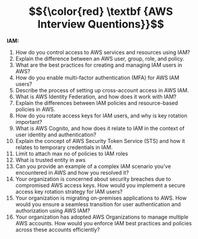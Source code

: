 # $${\color{red} \textbf {AWS Interview Quentions}}$$

**IAM:**

  1. How do you control access to AWS services and resources using IAM?
  2. Explain the difference between an AWS user, group, role, and policy.
  3. What are the best practices for creating and managing IAM users in AWS?
  4. How do you enable multi-factor authentication (MFA) for AWS IAM users?
  5. Describe the process of setting up cross-account access in AWS IAM.
  6. What is AWS Identity Federation, and how does it work with IAM?
  7. Explain the differences between IAM policies and resource-based policies in AWS.
  8. How do you rotate access keys for IAM users, and why is key rotation important?
  9. What is AWS Cognito, and how does it relate to IAM in the context of user identity and authentication?
  10. Explain the concept of AWS Security Token Service (STS) and how it relates to temporary credentials in IAM.
  11. Limit to attach max no of policies to IAM roles
  11. What is trusted entity in aws
  12. Can you provide an example of a complex IAM scenario you've encountered in AWS and how you resolved it?
  13. Your organization is concerned about security breaches due to compromised AWS access keys. How would you implement a secure access key rotation strategy for IAM users?
  14. Your organization is migrating on-premises applications to AWS. How would you ensure a seamless transition for user authentication and authorization using AWS IAM?
  15. Your organization has adopted AWS Organizations to manage multiple AWS accounts. How would you enforce IAM best practices and policies across these accounts efficiently?

